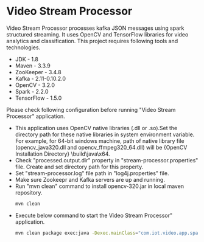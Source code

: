 # Video Stream Processor
Video Stream Processor processes kafka JSON messages using spark structured streaming. It uses OpenCV and TensorFlow libraries for video analytics and classification. This project requires following tools and technologies.

- JDK - 1.8
- Maven - 3.3.9
- ZooKeeper - 3.4.8
- Kafka - 2.11-0.10.2.0
- OpenCV - 3.2.0
- Spark - 2.2.0
- TensorFlow - 1.5.0

Please check following configuration before running "Video Stream Processor" application. 
- This application uses OpenCV native libraries (.dll or .so).Set the directory path for these native libraries in system environment variable. For example, for 64-bit windows machine, path of native library file (opencv_java320.dll and opencv_ffmpeg320_64.dll) will be {OpenCV Installation Directory} \build\java\x64.
- Check "processed.output.dir" property in "stream-processor.properties" file. Create and set directory path for this property.
- Set "stream-processor.log" file path in "log4j.properties" file.
- Make sure Zookeepr and Kafka servers are up and running.
- Run "mvn clean" command to install opencv-320.jar in local maven repository. 
  ```sh
  mvn clean 
  ```
- Execute below command to start the Video Stream Processor" application. 
  ```sh
  mvn clean package exec:java -Dexec.mainClass="com.iot.video.app.spark.processor.VideoStreamProcessor"
  ```

